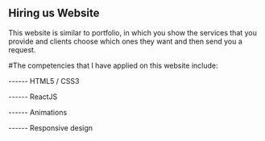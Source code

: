 ## Hiring us Website 
This website is similar to portfolio, in which you show the services that you provide and clients choose which ones they want and then send you a request.

#The competencies that I have applied on this website include:

------ HTML5 / CSS3

------ ReactJS

------ Animations

------ Responsive design


